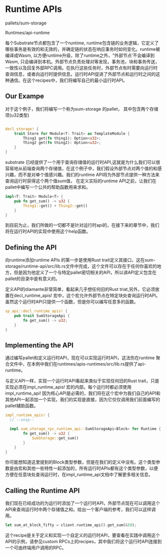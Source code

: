 # Runtime  APIs

pallets/sum-storage 

Runtimes/api-runtime

每个Substrate节点都包含了一个runtime, runtime包含链的业务逻辑，它定义了哪些事务是有效的和无效的，并确定链的状态在响应事务时如何变化。runtime被编译成Wasm, 以方便runtime升级，除了runtime之外，“外部节点’不会编译到Wasm, 只会编译到本机。外部节点负责处理对等发现，事务池，块和事务传送，一致性以及回复外部RPC调用。在执行这些任务时，外部节点有时需要向运行时查询信息，或者向运行时提供信息。运行时API促进了外部节点和运行时之间的这种通信。在这个recipes中，我们将编写自己的最小运行时API。

## Our Exampe 

对于这个例子，我们将编写一个称为sum-storage 的pallet， 其中包含两个存储项(u32类型)

```rust

decl_storage! {
    trait Store for Module<T: Trait> as TemplateModule {
        Thing1 get(fn thing1): Option<u32>;
        Thing2 get(fn thing2): Option<u32>;
    }
}
```

substrate 已经提供了一个用于查询存储值的运行时API,这就是为什么我们可以很容易地从前端查询两个存储值，在这个例子中，我们假设外部节点对两个值的和感兴趣，而不是对单个值感兴趣。我们的runtime API将为外部节点提供一种方法来查询运行时获得这个两个值sum值， 在定义实际的runtime API之前，让我们在pallet中编写一个公共的帮助函数用来求和。

```rust
impl<T: Trait> Module<T> {
    pub fn get_sum() -> u32 {
        Thing1::get() + Thing2::get()
    }
}
```

到目前为止，我们所做的一切都不是针对运行时api的，在接下来的章节中，我们将在运行时API的实现中使用这个help函数。

## Defining the API

向runtime添加runtime APIs 的第一步是使用Rust trait定义其接口，这在sum-storage/runtime-api/src/lib.rs文件中完成，这个文件可以存在于任何你喜欢的地方，但是因为他定义了一个与特定pallet密切相关的API，所以讲API定义包含在pallet的目录中是有意义的。

定义API的diamante非常简单，看起来几乎想任何旧的Rust triat,另外，它必须放置在decl_runtime_apis! 宏中，这个宏允许外部节点在特定块处查询运行时API。虽然这个运行时API只提供一个函数，但是你可以编写任意多的函数。

```rust
sp_api::decl_runtime_apis! {
    pub trait SumStorageApi {
        fn get_sum() -> u32;
    }
}
```

## Implementing the API 

通过编写pallet和定义运行时API，现在可以实现运行时API，这法伤在runtime 聚合文件中，在本例中我们在runtimes/apis-runtimes/src/lib.rs提供了api-runtime。

与定义API一样，实现一个运行时API看起来类似于实现任何旧的Rust trait，只是实现必须在impl_runtime_apis! 宏的内部。每个运行时都必须使用impl_runtime_api! 因为核心API是必需的，我们将在这个宏中为我们自己的API和其他API一起添加一个实现，我们的实现是直接，因为它仅仅调用我们前面编写的pallet辅助函数。

```rust
impl_runtime_apis! {
  // --snip--

  impl sum_storage_rpc_runtime_api::SumStorageApi<Block> for Runtime {
        fn get_sum() -> u32 {
            SumStorage::get_sum()
        }
    }
}
```

你可能想知道这里提到的Block类型参数，但是在我们的定义中没有。这个类型参数是由宏和其他一些特性一起添加的，所有运行时APIs都有这个类型参数，以便方便在任意块处查询运行时，在impl_runtime_api文档中了解更多相关信息。

## Calling the Runtime API

我们现在已经成功的为运行时添加了一个运行时API，外部节点现在可以调用这个API来查询运行时中两个存储值之和。给出一个客户端的参考，我们可以这样调用。

```rust
let sum_at_block_fifty = client.runtime_api().get_sum(&50);
```

这个recipe是关于定义和实现一个自定义的运行时API，要查看在实践中调用这个API的示例，请参见custom RPCs上的recipes，其中我们将这个运行时API连接到一个可由终端用户调用的RPC。

